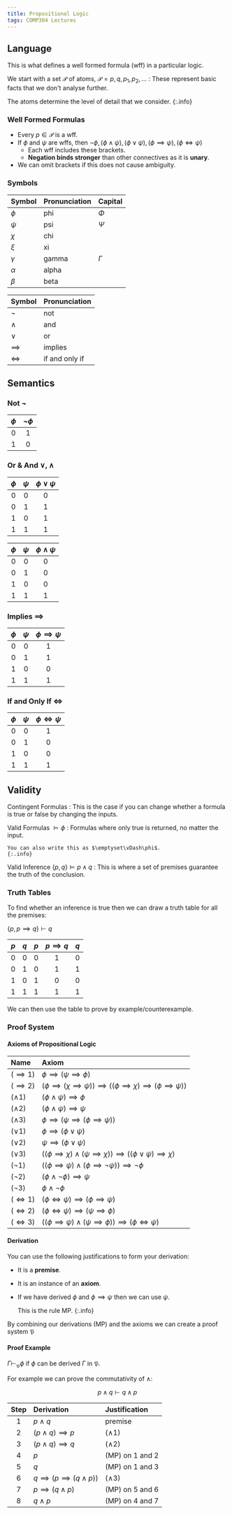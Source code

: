 ```yaml
---
title: Propositional Logic
tags: COMP304 Lectures
---
```


## Language
This is what defines a well formed formula (wff) in a particular logic.

We start with a set $\mathcal P$ of atoms, $\mathcal P = p, q, p_1, p_2,\ldots$
: These represent basic facts that we don't analyse further.

The atoms determine the level of detail that we consider.
{:.info}

### Well Formed Formulas

* Every $p\in \mathcal P$ is a wff.
* If $\phi$ and $\psi$ are wffs, then $\neg\phi,(\phi\wedge\psi),(\phi\vee\psi), (\phi\implies\psi),(\phi\iff\psi)$
	* Each wff includes these brackets.
	* **Negation binds stronger** than other connectives as it is **unary**.
* We can omit brackets if this does not cause ambiguity. 

### Symbols

| Symbol | Pronunciation | Capital |
| :-- | :-- | :-- |
| $\phi$ | phi | $\Phi$ |
| $\psi$ | psi | $\Psi$ |
| $\chi$ | chi | |
| $\xi$ | xi | |
| $\gamma$ | gamma | $\Gamma$ |
| $\alpha$ | alpha | |
| $\beta$ | beta | |

| Symbol | Pronunciation |
| :-- | :-- |
| $\neg$ | not |
| $\wedge$ | and |
| $\vee$ | or |
| $\implies$ | implies |
| $\iff$ | if and only if |

## Semantics
### Not $\neg$

| $\phi$ | $\neg\phi$ |
| :-: | :-: |
| 0 | 1 |
| 1 | 0 |

### Or & And $\vee, \wedge$

| $\phi$ | $\psi$ | $\phi\vee\psi$ |
| :-: | :-: | :-: |
| 0 | 0 | 0 |
| 0 | 1 | 1 | 
| 1 | 0 | 1 |
| 1 | 1 | 1 |

| $\phi$ | $\psi$ | $\phi\wedge\psi$ |
| :-: | :-: | :-: |
| 0 | 0 | 0 |
| 0 | 1 | 0 | 
| 1 | 0 | 0 |
| 1 | 1 | 1 |

### Implies $\implies$

| $\phi$ | $\psi$ | $\phi\implies\psi$ |
| :-: | :-: | :-: |
| 0 | 0 | 1 |
| 0 | 1 | 1 | 
| 1 | 0 | 0 |
| 1 | 1 | 1 |

### If and Only If $\iff$

| $\phi$ | $\psi$ | $\phi\iff\psi$ |
| :-: | :-: | :-: |
| 0 | 0 | 1 |
| 0 | 1 | 0 | 
| 1 | 0 | 0 |
| 1 | 1 | 1 |

## Validity
Contingent Formulas
: This is the case if you can change whether a formula is true or false by changing the inputs.

Valid Formulas $\vDash\phi$
: Formulas where only true is returned, no matter the input.

	You can also write this as $\emptyset\vDash\phi$.
	{:.info}

Valid Inference $\{p,q\}\vDash p\wedge q$
: This is where a set of premises guarantee the truth of the conclusion.

### Truth Tables
To find whether an inference is true then we can draw a truth table for all the premises:

$\{p,p\implies q\}\vdash q$

| $p$ | $q$ | $p$ | $p\implies q$ | $q$ |
| :-: | :-: | :-: | :-: | :-: |
| 0 | 0 | 0 | 1 | 0 |
| 0 | 1 | 0 | 1 | 1 |
| 1 | 0 | 1 | 0 | 0 |
| 1 | 1 | 1 | 1 | 1 |

We can then use the table to prove by example/counterexample.

### Proof System
#### Axioms of Propositional Logic

| Name | Axiom |
| :-- | :-- |
| $(\implies1)$ | $\phi\implies(\psi\implies\phi)$ |
| $(\implies2)$ | $(\phi\implies(\chi\implies\psi))\implies((\phi\implies\chi)\implies(\phi\implies\psi))$ |
| $(\wedge1)$ | $(\phi\wedge\psi)\implies\phi$ |
| $(\wedge2)$ | $(\phi\wedge\psi)\implies\psi$ |
| $(\wedge3)$ | $\phi\implies(\psi\implies(\phi\implies\psi))$ |
| $(\vee1)$ | $\phi\implies(\phi\vee\psi)$ |
| $(\vee2)$ | $\psi\implies(\phi\vee\psi)$ |
| $(\vee3)$ | $((\phi\implies\chi)\wedge(\psi\implies\chi))\implies((\phi\vee\psi)\implies\chi)$ |
| $(\neg1)$ | $((\phi\implies\psi)\wedge(\phi\implies\neg\psi))\implies\neg\phi$ |
| $(\neg2)$ | $(\phi\wedge\neg\phi)\implies\psi$ |
| $(\neg3)$ | $\phi\wedge\neg\phi$ |
| $(\iff1)$ | $(\phi\iff\psi)\implies(\phi\implies\psi)$ |
| $(\iff2)$ | $(\phi\iff\psi)\implies(\psi\implies\phi)$ |
| $(\iff3)$ | $((\phi\implies\psi)\wedge(\psi\implies\phi))\implies(\phi\iff\psi)$ |

#### Derivation
You can use the following justifications to form your derivation:

* It is a **premise**.
* It is an instance of an **axiom**.
* If we have derived $\phi$ and $\phi\implies\psi$ then we can use $\psi$.
	
	This is the rule MP.
	{:.info}
	
By combining our derivations (MP) and the axioms we can create a proof system $\mathfrak P$
	
#### Proof Example
$\Gamma\vdash_\mathfrak P\phi$ if $\phi$ can be derived $\Gamma$ in $\mathfrak P$.

For example we can prove the commutativity of $\wedge$:

$$
p\wedge q\vdash q\wedge p
$$

| Step | Derivation | Justification |
| :-: | :-- | :-- |
| 1 | $p\wedge q$ | premise |
| 2 | $(p\wedge q)\implies p$ | $(\wedge1)$ |
| 3 | $(p\wedge q)\implies q$ | $(\wedge2)$ |
| 4 | $p$ | (MP) on 1 and 2 |
| 5 | $q$ | (MP) on 1 and 3 |
| 6 | $q\implies(p\implies(q\wedge p))$ | $(\wedge3)$ |
| 7 | $p\implies(q\wedge p)$ | (MP) on 5 and 6 |
| 8 | $q\wedge p$ | (MP) on 4 and 7 |